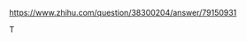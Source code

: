 https://www.zhihu.com/question/38300204/answer/79150931


























































T
